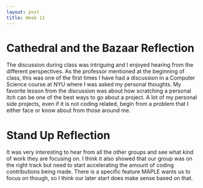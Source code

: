 ```yaml
---
layout: post
title: Week 11
---
```


# Cathedral and the Bazaar Reflection

The discussion during class was intriguing and I enjoyed hearing from the different perspectives. As the professor mentioned at the beginning of class, this was one of the first times I have had a discussion in a Computer Science course at NYU where I was asked my personal thoughts. My favorite lesson from the discussion was about how scratching a personal itch can be one of the best ways to go about a project. A lot of my personal side projects, even if it is not coding related, begin from a problem that I either face or know about from those around me.

<!--more-->

# Stand Up Reflection

It was very interesting to hear from all the other groups and see what kind of work they are focusing on. I think it also showed that our group was on the right track but need to start accelerating the amount of coding contributions being made. There is a specific feature MAPLE wants us to focus on though, so I think our later start does make sense based on that.
